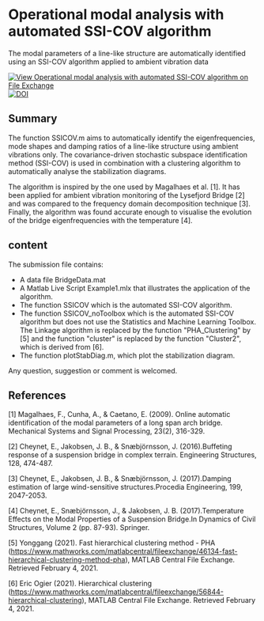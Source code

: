# Operational modal analysis with automated SSI-COV algorithm
The modal parameters of a line-like structure are automatically identified using an SSI-COV algorithm applied to ambient vibration data

[![View Operational modal analysis with automated SSI-COV algorithm on File Exchange](https://www.mathworks.com/matlabcentral/images/matlab-file-exchange.svg)](https://se.mathworks.com/matlabcentral/fileexchange/69030-operational-modal-analysis-with-automated-ssi-cov-algorithm)
[![DOI](https://zenodo.org/badge/248938005.svg)](https://zenodo.org/badge/latestdoi/248938005)


## Summary

The function SSICOV.m aims to automatically identify the eigenfrequencies, mode shapes and damping ratios of a line-like structure using ambient vibrations only. The covariance-driven stochastic subspace identification method (SSI-COV) is used in combination with a clustering algorithm to automatically analyse the stabilization diagrams. 

The algorithm is inspired by the one used by Magalhaes et al. [1]. It has been applied for ambient vibration monitoring of the Lysefjord Bridge [2] and was compared to the frequency domain decomposition technique [3]. Finally, the algorithm was found accurate enough to visualise the evolution of the bridge eigenfrequencies with the temperature [4].

## content

The submission file contains:
- A data file BridgeData.mat
- A Matlab Live Script Example1.mlx that illustrates the application of the algorithm.
- The function SSICOV which is the automated SSI-COV algorithm.
- The function SSICOV_noToolbox which is the automated SSI-COV algorithm but does not use the Statistics and Machine Learning Toolbox. The Linkage algorithm is replaced by the function "PHA_Clustering" by [5] and the function "cluster" is replaced by the function "Cluster2", which is derived from [6].
- The function plotStabDiag.m, which plot the stabilization diagram.

Any question, suggestion or comment is welcomed.

## References

[1] Magalhaes, F., Cunha, A., & Caetano, E. (2009). Online automatic identification of the modal parameters of a long span arch bridge. Mechanical Systems and Signal Processing, 23(2), 316-329.

[2] Cheynet, E., Jakobsen, J. B., & Snæbjörnsson, J. (2016).Buffeting response of a suspension bridge in complex terrain. Engineering Structures, 128, 474-487.

[3] Cheynet, E., Jakobsen, J. B., & Snæbjörnsson, J. (2017).Damping estimation of large wind-sensitive structures.Procedia Engineering, 199, 2047-2053.

[4] Cheynet, E., Snæbjörnsson, J., & Jakobsen, J. B. (2017).Temperature Effects on the Modal Properties of a Suspension Bridge.In Dynamics of Civil Structures, Volume 2 (pp. 87-93). Springer.

[5] Yonggang (2021). Fast hierarchical clustering method - PHA (https://www.mathworks.com/matlabcentral/fileexchange/46134-fast-hierarchical-clustering-method-pha), MATLAB Central File Exchange. Retrieved February 4, 2021. 

[6]  Eric Ogier (2021). Hierarchical clustering (https://www.mathworks.com/matlabcentral/fileexchange/56844-hierarchical-clustering), MATLAB Central File Exchange. Retrieved February 4, 2021. 
